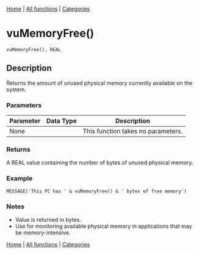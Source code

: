 [Home](../index.md) | [All functions](../all-functions.md) | [Categories](../categories/index.md)

# vuMemoryFree()

```Prototype
vuMemoryFree(), REAL
```


## Description
Returns the amount of unused physical memory currently available on the system.

### Parameters

| Parameter | Data Type | Description |
|-----------|-----------|-------------|
| None      |          | This function takes no parameters. |

### Returns
A REAL value containing the number of bytes of unused physical memory.

### Example

```Clarion
MESSAGE('This PC has ' & vuMemoryFree() & ' bytes of free memory')
```

### Notes
- Value is returned in bytes.  
- Use for monitoring available physical memory in applications that may be memory-intensive.

[Home](../index.md) | [All functions](../all-functions.md) | [Categories](../categories/index.md)
